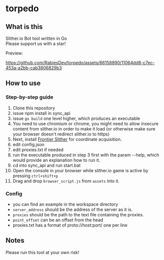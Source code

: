 # torpedo
## What is this
Slither.io Bot tool written in Go  
Please support us with a star!

Preview:

https://github.com/RabiesDev/torpedo/assets/66158890/11064dd8-c7ec-453a-a2bb-cab3806829b3

## How to use
### Step-by-step guide
1. Clone this repository
2. issue npm install in sync_api
3. issue `go build` one level higher, which produces an executable
4. You need to use chromium or chrome, you might need to allow insecure content from slither.io in order to make it load (or otherwise make sure your browser doesn't redirect slither.io to https)
5. Next, install [Frontier Slither](https://chrome.google.com/webstore/detail/frontier-slither/jkfiikecahagonfbnjfhjphocjlaacmc) for coordinate acquisition.
6. edit config.json
7. edit proxies.txt if needed
8. run the executable produced in step 3 first with the param --help, which would provide an explanation how to run it.
9. cd into sync_api and run start.bat
10. Open the console in your browser while slither.io game is active by pressing `ctrl+shift+p`
11. Drag and drop `browser_script.js` from `assets` into it.

### Config
 * you can find an example in the workspace directory
 * `server_address` should be the address of the server as it is.
 * `proxies` should be the path to the text file containing the proxies.
 * `point_offset` can be an offset from the head
 * proxies.txt has a format of proto://host:port/ one per line

## Notes
Please run this tool at your own risk!
